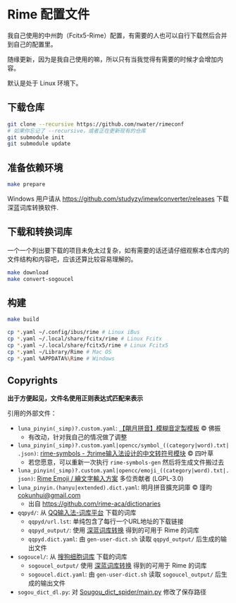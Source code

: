 # Rime 配置文件

我自己使用的中州韵（Fcitx5-Rime）配置，有需要的人也可以自行下载然后合并到自己的配置里。

随缘更新，因为是我自己使用的嘛，所以只有当我觉得有需要的时候才会增加内容。

默认是处于 Linux 环境下。

## 下载仓库

```bash
git clone --recursive https://github.com/nwater/rimeconf
# 如果你忘记了 --recursive，或者正在更新现有的仓库
git submodule init
git submodule update
```

## 准备依赖环境

```bash
make prepare
```

Windows 用户请从 https://github.com/studyzy/imewlconverter/releases 下载深蓝词库转换软件.

## 下载和转换词库

一个一个列出要下载的项目未免太过复杂，如有需要的话还请仔细观察本仓库内的文件结构和内容吧，应该还算比较容易理解的。
```bash
make download
make convert-sogoucel
```

## 构建

```bash
make build 

cp *.yaml ~/.config/ibus/rime # Linux iBus
cp *.yaml ~/.local/share/fcitx/rime # Linux Fcitx
cp *.yaml ~/.local/share/fcitx5/rime # Linux Fcitx5
cp *.yaml ~/Library/Rime # Mac OS
cp *.yaml %APPDATA%\Rime # Windows
```

## Copyrights

**出于方便起见，文件名使用正则表达式匹配来表示**

引用的外部文件：
- `luna_pinyin(_simp)?.custom.yaml`: [【朙月拼音】模糊音定製模板](https://gist.github.com/2320943) ©️ 佛振
  - 有改动，针对我自己的情况做了调整
- `luna_pinyin(_simp)?.custom.yaml|opencc/symbol_((category|word).txt|.json)`: [rime-symbols - 为rime输入法设计的中文转符号模块](https://github.com/fkxxyz/rime-symbols) ©️ 四叶草
  - 若您愿意，可以重新一次执行 `rime-symbols-gen` 然后将生成文件搬过去
- `luna_pinyin(_simp)?.custom.yaml|opencc/emoji_((category|word).txt|.json)`: [Rime Emoji / 繪文字輸入方案](https://github.com/rime/rime-emoji) 多位贡献者 (LGPL-3.0)
- `luna_pinyin.(hanyu|extended).dict.yaml`: 明月拼音擴充詞庫 ©️ 瑾昀 <cokunhui@gmail.com>
  - 出自 https://github.com/rime-aca/dictionaries
- `qqpyd/`: 从 [QQ输入法-词库平台](https://cdict.qq.pinyin.cn/) 下载的词库
  - `qqpyd/url.lst`: 单纯包含了每行一个URL地址的下载链接
  - `qqpyd_output/`: 使用 [深蓝词库转换](https://github.com/studyzy/imewlconverter) 得到的可用于 Rime 的词库
  - `qqpyd.dict.yaml`: 由 `gen-user-dict.sh` 读取 `qqpyd_output/` 后生成的输出文件
- `sogoucel/`: 从 [搜狗细胞词库](https://pinyin.sogou.com/dict/) 下载的词库
  - `sogoucel_output/` 使用 [深蓝词库转换](https://github.com/studyzy/imewlconverter) 得到的可用于 Rime 的词库
  - `sogoucel.dict.yaml`: 由 `gen-user-dict.sh` 读取 `sogoucel_output/` 后生成的输出文件
- `sogou_dict_dl.py`: 对 [Sougou_dict_spider/main.py](https://github.com/StuPeter/Sougou_dict_spider/blob/c40f4fc94e9b7239a17c7679e329b6ba3b89c533/main.py#L18-L22) 修改了保存路径